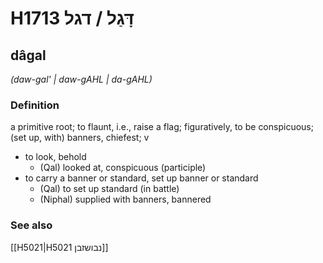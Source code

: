 # H1713 דָּגַל / דגל

## dâgal

_(daw-gal' | daw-ɡAHL | da-ɡAHL)_

### Definition

a primitive root; to flaunt, i.e., raise a flag; figuratively, to be conspicuous; (set up, with) banners, chiefest; v

- to look, behold
  - (Qal) looked at, conspicuous (participle)
- to carry a banner or standard, set up banner or standard
  - (Qal) to set up standard (in battle)
  - (Niphal) supplied with banners, bannered

### See also

[[H5021|H5021 נבושזבן]]
